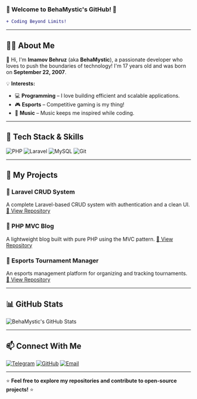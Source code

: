 ### 🎩 Welcome to BehaMystic's GitHub! 🚀

```diff
+ Coding Beyond Limits!
```

---

## 🧑‍💻 About Me
👋 Hi, I'm **Imamov Behruz** (aka **BehaMystic**), a passionate developer who loves to push the boundaries of technology! I'm 17 years old and was born on **September 22, 2007**. 

💡 **Interests:**
- 💻 **Programming** – I love building efficient and scalable applications.
- 🎮 **Esports** – Competitive gaming is my thing!
- 🎵 **Music** – Music keeps me inspired while coding.

---

## 🔧 Tech Stack & Skills
![PHP](https://img.shields.io/badge/-PHP-777BB4?style=for-the-badge&logo=php&logoColor=white)
![Laravel](https://img.shields.io/badge/-Laravel-FF2D20?style=for-the-badge&logo=laravel&logoColor=white)
![MySQL](https://img.shields.io/badge/-MySQL-4479A1?style=for-the-badge&logo=mysql&logoColor=white)
![Git](https://img.shields.io/badge/-Git-F05032?style=for-the-badge&logo=git&logoColor=white)

---

## 🚀 My Projects
### 🔹 Laravel CRUD System
A complete Laravel-based CRUD system with authentication and a clean UI. 
[🔗 View Repository](#)

### 🔹 PHP MVC Blog
A lightweight blog built with pure PHP using the MVC pattern.
[🔗 View Repository](#)

### 🔹 Esports Tournament Manager
An esports management platform for organizing and tracking tournaments.
[🔗 View Repository](#)

---

## 📊 GitHub Stats
![BehaMystic's GitHub Stats](https://github-readme-stats.vercel.app/api?username=BehaMystic&show_icons=true&theme=tokyonight)

---

## 📫 Connect With Me
[![Telegram](https://img.shields.io/badge/-Telegram-26A5E4?style=for-the-badge&logo=telegram&logoColor=white)](https://t.me/Bekhruz_devolper) 
[![GitHub](https://img.shields.io/badge/-GitHub-181717?style=for-the-badge&logo=github&logoColor=white)](https://github.com/BehaMystic) 
[![Email](https://img.shields.io/badge/-Email-D14836?style=for-the-badge&logo=gmail&logoColor=white)](mailto:your-email@example.com)

---

⭐ **Feel free to explore my repositories and contribute to open-source projects!** ⭐

